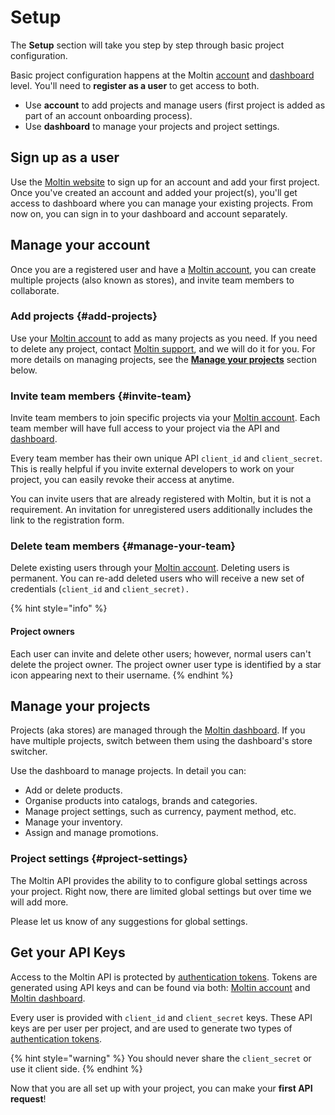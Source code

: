 # Setup

The **Setup** section will take you step by step through basic project configuration.

Basic project configuration happens at the Moltin [account](https://accounts.moltin.com/stores/1795057077903687859) and [dashboard](https://dashboard.moltin.com/app/orders/orders?dir=desc) level. You'll need to **register as a user** to get access to both.

* Use **account** to add projects and manage users \(first project is added as part of an account onboarding process\).
* Use **dashboard** to manage your projects and project settings.

## Sign up as a user

Use the [Moltin website](https://moltin.com/) to sign up for an account and add your first project. Once you've created an account and added your project\(s\), you'll get access to dashboard where you can manage your existing projects. From now on, you can sign in to your dashboard and account separately.

## Manage your account

Once you are a registered user and have a [Moltin account](https://accounts.moltin.com/), you can create multiple projects \(also known as stores\), and invite team members to collaborate.

### Add projects {#add-projects}

Use your [Moltin account](https://accounts.moltin.com/) to add as many projects as you need. If you need to delete any project, contact [Moltin support](https://support.moltin.com/hc/en-us), and we will do it for you. For more details on managing projects, see the [**Manage your projects**](setup.md#manage-your-projects) section below.

### Invite team members {#invite-team}

Invite team members to join specific projects via your [Moltin account](https://accounts.moltin.com/). Each team member will have full access to your project via the API and [dashboard](https://dashboard.moltin.com/app).

Every team member has their own unique API `client_id` and `client_secret`. This is really helpful if you invite external developers to work on your project, you can easily revoke their access at anytime.

You can invite users that are already registered with Moltin, but it is not a requirement. An invitation for unregistered users additionally includes the link to the registration form.

### Delete team members {#manage-your-team}

Delete existing users through your [Moltin account](https://accounts.moltin.com/). Deleting users is permanent. You can re-add deleted users who will receive a new set of credentials \(`client_id` and `client_secret).`

{% hint style="info" %}
#### Project owners

Each user can invite and delete other users; however, normal users can't delete the project owner. The project owner user type is identified by a star icon appearing next to their username.
{% endhint %}

## Manage your projects

Projects \(aka stores\) are managed through the [Moltin dashboard](https://dashboard.moltin.com/). If you have multiple projects, switch between them using the dashboard's store switcher.

Use the dashboard to manage projects. In detail you can:

* Add or delete products.
* Organise products into catalogs, brands and categories.
* Manage project settings, such as currency, payment method, etc.
* Manage your inventory.
* Assign and manage promotions.

### Project settings {#project-settings}

The Moltin API provides the ability to to configure global settings across your project. Right now, there are limited global settings but over time we will add more.

Please let us know of any suggestions for global settings.

## Get your API Keys

Access to the Moltin API is protected by [authentication tokens](https://docs.moltin.com/basics/authentication). Tokens are generated using API keys and can be found via both: [Moltin account](https://accounts.moltin.com/dashboard) and  [Moltin dashboard](https://dashboard.moltin.com). 

Every user is provided with `client_id` and `client_secret` keys. These API keys are per user per project, and are used to generate two types of [authentication tokens](https://docs.moltin.com/basics/authentication).

{% hint style="warning" %}
You should never share the `client_secret` or use it client side.
{% endhint %}

Now that you are all set up with your project, you can make your **first API request**!

